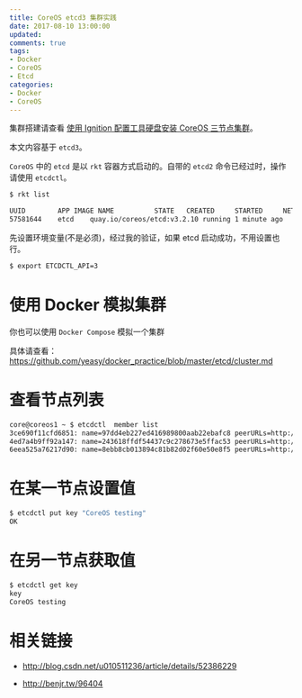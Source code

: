 ```yaml
---
title: CoreOS etcd3 集群实践
date: 2017-08-10 13:00:00
updated:
comments: true
tags:
- Docker
- CoreOS
- Etcd
categories:
- Docker
- CoreOS
---
```


集群搭建请查看 [使用 Ignition 配置工具硬盘安装 CoreOS 三节点集群](install-disk-new.html)。

<!--more-->

本文内容基于 `etcd3`。

`CoreOS` 中的 `etcd` 是以 `rkt` 容器方式启动的。自带的 `etcd2` 命令已经过时，操作请使用 `etcdctl`。

```bash
$ rkt list

UUID		APP	IMAGE NAME			STATE	CREATED		STARTED		NETWORKS
57581644	etcd	quay.io/coreos/etcd:v3.2.10	running	1 minute ago	1 minute ago
```

先设置环境变量(不是必须)，经过我的验证，如果 etcd 启动成功，不用设置也行。

```bash
$ export ETCDCTL_API=3
```

# 使用 Docker 模拟集群

你也可以使用 `Docker Compose` 模拟一个集群

具体请查看：https://github.com/yeasy/docker_practice/blob/master/etcd/cluster.md

# 查看节点列表

```bash
core@coreos1 ~ $ etcdctl  member list
3ce690f11cfd6851: name=97dd4eb227ed416989800aab22ebafc8 peerURLs=http://192.168.57.110:2380 clientURLs=http://192.168.57.110:2379 isLeader=false
4ed7a4b9ff92a147: name=243618ffdf54437c9c278673e5ffac53 peerURLs=http://192.168.57.112:2380 clientURLs=http://192.168.57.112:2379 isLeader=true
6eea525a76217d90: name=8ebb8cb013894c81b82d02f60e50e8f5 peerURLs=http://192.168.57.111:2380 clientURLs=http://192.168.57.111:2379 isLeader=false
```

# 在某一节点设置值

```bash
$ etcdctl put key "CoreOS testing"
OK
```

# 在另一节点获取值

```bash
$ etcdctl get key
key
CoreOS testing
```

# 相关链接

* http://blog.csdn.net/u010511236/article/details/52386229

* http://benjr.tw/96404
